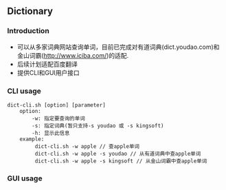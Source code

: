 ## Dictionary

### Introduction
* 可以从多家词典网站查询单词，目前已完成对有道词典(dict.youdao.com)和金山词霸(http://www.iciba.com/)的适配.
* 后续计划适配百度翻译
* 提供CLI和GUI用户接口

### CLI usage
```
dict-cli.sh [option] [parameter]
	option:
		-w: 指定要查询的单词
		-s: 指定词典(暂只支持-s youdao 或 -s kingsoft)
		-h: 显示此信息
	example:
		 dict-cli.sh -w apple // 查apple单词
		 dict-cli.sh -w apple -s youdao // 从有道词典中查apple单词
		 dict-cli.sh -w apple -s kingsoft // 从金山词霸中查apple单词
```

### GUI usage
